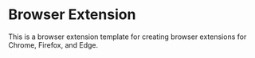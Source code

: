 # Browser Extension

This is a browser extension template for creating browser extensions for Chrome, Firefox, and Edge.
